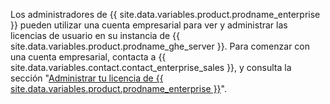 Los administradores de {{ site.data.variables.product.prodname_enterprise }} pueden utilizar una cuenta empresarial para ver y administrar las licencias de usuario en su instancia de {{ site.data.variables.product.prodname_ghe_server }}. Para comenzar con una cuenta empresarial, contacta a {{ site.data.variables.contact.contact_enterprise_sales }}, y consulta la sección "[Administrar tu licencia de {{ site.data.variables.product.prodname_enterprise }}](/enterprise/admin/installation/managing-your-github-enterprise-license)".
